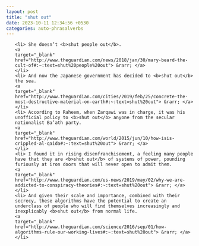 ```yaml
---
layout: post
title: "shut out"
date: 2023-10-11 12:34:56 +0530
categories: auto-phrasalverbs
---
```

<ol>

    <li> She doesn’t <b>shut people out</b>.
    <a 
    target="_blank" 
    href="http://www.theguardian.com/news/2018/jan/30/mary-beard-the-cult-of#:~:text=shut%20people%20out"> &rarr; </a>
    </li>
    <li> And now the Japanese government has decided to <b>shut out</b> the sea.
    <a 
    target="_blank" 
    href="http://www.theguardian.com/cities/2019/feb/25/concrete-the-most-destructive-material-on-earth#:~:text=shut%20out"> &rarr; </a>
    </li>
    <li> According to Raheem, when Zarqawi was in charge, it was his unofficial policy to <b>shut out</b> anyone from the secular nationalist Ba’ath party.
    <a 
    target="_blank" 
    href="http://www.theguardian.com/world/2015/jun/10/how-isis-crippled-al-qaida#:~:text=shut%20out"> &rarr; </a>
    </li>
    <li> I found it in rising disenfranchisement, a feeling many people have that they are <b>shut out</b> of systems of power, pounding furiously at iron doors that will never open to admit them.
    <a 
    target="_blank" 
    href="http://www.theguardian.com/us-news/2019/may/02/why-we-are-addicted-to-conspiracy-theories#:~:text=shut%20out"> &rarr; </a>
    </li>
    <li> And given their scale and importance, combined with their secrecy, these algorithms have the potential to create an underclass of people who will find themselves increasingly and inexplicably <b>shut out</b> from normal life.
    <a 
    target="_blank" 
    href="http://www.theguardian.com/science/2016/sep/01/how-algorithms-rule-our-working-lives#:~:text=shut%20out"> &rarr; </a>
    </li>